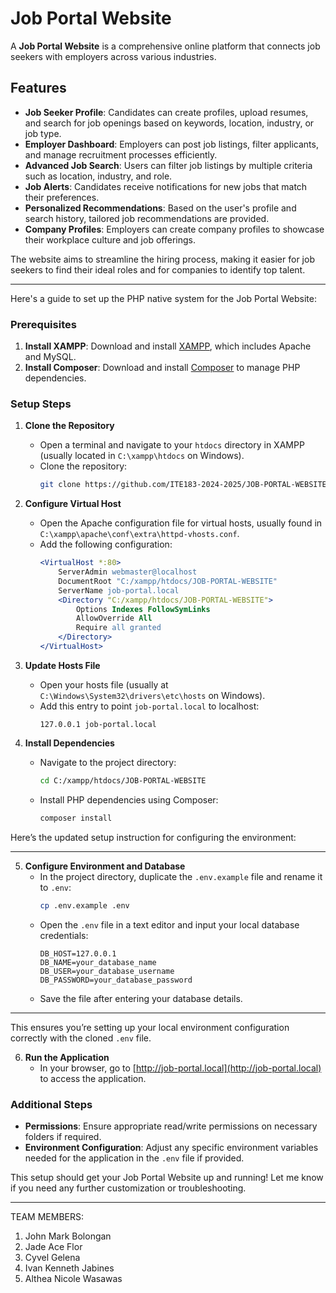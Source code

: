 # Job Portal Website

A **Job Portal Website** is a comprehensive online platform that connects job seekers with employers across various industries. 

## Features
- **Job Seeker Profile**: Candidates can create profiles, upload resumes, and search for job openings based on keywords, location, industry, or job type.
- **Employer Dashboard**: Employers can post job listings, filter applicants, and manage recruitment processes efficiently.
- **Advanced Job Search**: Users can filter job listings by multiple criteria such as location, industry, and role.
- **Job Alerts**: Candidates receive notifications for new jobs that match their preferences.
- **Personalized Recommendations**: Based on the user's profile and search history, tailored job recommendations are provided.
- **Company Profiles**: Employers can create company profiles to showcase their workplace culture and job offerings.

The website aims to streamline the hiring process, making it easier for job seekers to find their ideal roles and for companies to identify top talent.

-----------------------------------------------------------------------------------------------------------------------------------
 
Here's a guide to set up the PHP native system for the Job Portal Website:

### Prerequisites
1. **Install XAMPP**: Download and install [XAMPP](https://www.apachefriends.org/index.html), which includes Apache and MySQL.
2. **Install Composer**: Download and install [Composer](https://getcomposer.org/download/) to manage PHP dependencies.

### Setup Steps

1. **Clone the Repository**
   - Open a terminal and navigate to your `htdocs` directory in XAMPP (usually located in `C:\xampp\htdocs` on Windows).
   - Clone the repository:
     ```bash
     git clone https://github.com/ITE183-2024-2025/JOB-PORTAL-WEBSITE.git
     ```

2. **Configure Virtual Host**
   - Open the Apache configuration file for virtual hosts, usually found in `C:\xampp\apache\conf\extra\httpd-vhosts.conf`.
   - Add the following configuration:
     ```apache
     <VirtualHost *:80>
         ServerAdmin webmaster@localhost
         DocumentRoot "C:/xampp/htdocs/JOB-PORTAL-WEBSITE"
         ServerName job-portal.local
         <Directory "C:/xampp/htdocs/JOB-PORTAL-WEBSITE">
             Options Indexes FollowSymLinks
             AllowOverride All
             Require all granted
         </Directory>
     </VirtualHost>
     ```

3. **Update Hosts File**
   - Open your hosts file (usually at `C:\Windows\System32\drivers\etc\hosts` on Windows).
   - Add this entry to point `job-portal.local` to localhost:
     ```
     127.0.0.1 job-portal.local
     ```

4. **Install Dependencies**
   - Navigate to the project directory:
     ```bash
     cd C:/xampp/htdocs/JOB-PORTAL-WEBSITE
     ```
   - Install PHP dependencies using Composer:
     ```bash
     composer install
     ```

Here’s the updated setup instruction for configuring the environment:

---

5. **Configure Environment and Database**
   - In the project directory, duplicate the `.env.example` file and rename it to `.env`:
     ```bash
     cp .env.example .env
     ```
   - Open the `.env` file in a text editor and input your local database credentials:
     ```plaintext
     DB_HOST=127.0.0.1
     DB_NAME=your_database_name
     DB_USER=your_database_username
     DB_PASSWORD=your_database_password
     ```
   - Save the file after entering your database details.

--- 

This ensures you’re setting up your local environment configuration correctly with the cloned `.env` file.

6. **Run the Application**
   - In your browser, go to [http://job-portal.local](http://job-portal.local) to access the application.

### Additional Steps
- **Permissions**: Ensure appropriate read/write permissions on necessary folders if required.
- **Environment Configuration**: Adjust any specific environment variables needed for the application in the `.env` file if provided.

This setup should get your Job Portal Website up and running! Let me know if you need any further customization or troubleshooting.

---

TEAM MEMBERS:

1. John Mark Bolongan
2. Jade Ace Flor
3. Cyvel Gelena
4. Ivan Kenneth Jabines
5. Althea Nicole Wasawas
